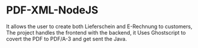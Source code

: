 # PDF-XML-NodeJS

It allows the user to create both Lieferschein and E-Rechnung to customers, The project handles the frontend with the backend, it Uses Ghostscript to covert the PDF to PDF/A-3 and get sent the Java.
